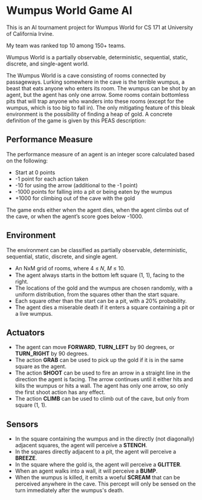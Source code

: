 # Wumpus World Game AI
This is an AI tournament project for Wumpus World for CS 171 at University of California Irvine.

My team was ranked top 10 among 150+ teams.

Wumpus World is a partially observable, deterministic, sequential, static, discrete, and single-agent world.

The Wumpus World is a cave consisting of rooms connected by passageways. Lurking
somewhere in the cave is the terrible wumpus, a beast that eats anyone who enters its room.
The wumpus can be shot by an agent, but the agent has only one arrow. Some rooms contain
bottomless pits that will trap anyone who wanders into these rooms (except for the wumpus,
which is too big to fall in). The only mitigating feature of this bleak environment is the
possibility of finding a heap of gold. A concrete definition of the game is given by this PEAS
description:

## Performance Measure
The performance measure of an agent is an integer score calculated based on the following:
 * Start at 0 points
 * -1 point for each action taken
 * -10 for using the arrow (additional to the -1 point)
 * -1000 points for falling into a pit or being eaten by the wumpus
 * +1000 for climbing out of the cave with the gold

The game ends either when the agent dies, when the agent climbs out of the cave, or when the agent’s score goes below -1000.

## Environment
The environment can be classified as partially observable, deterministic, sequential, static,
discrete, and single agent.
* An NxM grid of rooms, where 4 ≤ 𝑁, 𝑀 ≤ 10.
* The agent always starts in the bottom left square (1, 1), facing to the right.
* The locations of the gold and the wumpus are chosen randomly, with a uniform distribution, from the squares other than the start square.
* Each square other than the start can be a pit, with a 20% probability.
* The agent dies a miserable death if it enters a square containing a pit or a live wumpus.

## Actuators
* The agent can move **FORWARD**, **TURN_LEFT** by 90 degrees, or **TURN_RIGHT** by 90
degrees.
* The action **GRAB** can be used to pick up the gold if it is in the same square as the agent.
* The action **SHOOT** can be used to fire an arrow in a straight line in the direction the agent is facing. The arrow continues until it either hits and kills the wumpus or hits a wall. The agent has only one arrow, so only the first shoot action has any effect.
* The action **CLIMB** can be used to climb out of the cave, but only from square (1, 1).

## Sensors
* In the square containing the wumpus and in the directly (not diagonally) adjacent squares, the agent will perceive a **STENCH**.
* In the squares directly adjacent to a pit, the agent will perceive a **BREEZE**.
* In the square where the gold is, the agent will perceive a **GLITTER**.
* When an agent walks into a wall, it will perceive a **BUMP**.
* When the wumpus is killed, it emits a woeful **SCREAM** that can be perceived anywhere in the cave. This percept will only be sensed on the turn immediately after the wumpus's death.


